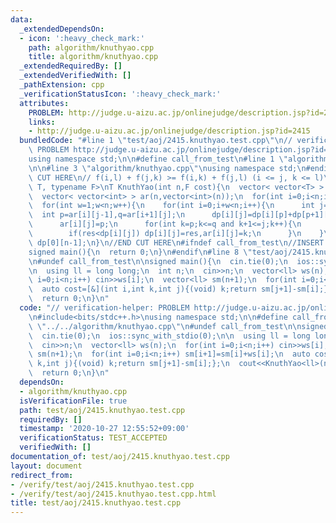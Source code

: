 ```yaml
---
data:
  _extendedDependsOn:
  - icon: ':heavy_check_mark:'
    path: algorithm/knuthyao.cpp
    title: algorithm/knuthyao.cpp
  _extendedRequiredBy: []
  _extendedVerifiedWith: []
  _pathExtension: cpp
  _verificationStatusIcon: ':heavy_check_mark:'
  attributes:
    PROBLEM: http://judge.u-aizu.ac.jp/onlinejudge/description.jsp?id=2415
    links:
    - http://judge.u-aizu.ac.jp/onlinejudge/description.jsp?id=2415
  bundledCode: "#line 1 \"test/aoj/2415.knuthyao.test.cpp\"\n// verification-helper:\
    \ PROBLEM http://judge.u-aizu.ac.jp/onlinejudge/description.jsp?id=2415\n\n#include<bits/stdc++.h>\n\
    using namespace std;\n\n#define call_from_test\n#line 1 \"algorithm/knuthyao.cpp\"\
    \n\n#line 3 \"algorithm/knuthyao.cpp\"\nusing namespace std;\n#endif\n//BEGIN\
    \ CUT HERE\n// f(i,l) + f(j,k) >= f(i,k) + f(j,l) (i <= j, k <= l)\ntemplate<typename\
    \ T, typename F>\nT KnuthYao(int n,F cost){\n  vector< vector<T> > dp(n,vector<T>(n));\n\
    \  vector< vector<int> > ar(n,vector<int>(n));\n  for(int i=0;i<n;i++) dp[i][i]=T(0),ar[i][i]=i;\n\
    \  for(int w=1;w<n;w++){\n    for(int i=0;i+w<n;i++){\n      int j=i+w;\n    \
    \  int p=ar[i][j-1],q=ar[i+1][j];\n      dp[i][j]=dp[i][p]+dp[p+1][j]+cost(i,p,j);\n\
    \      ar[i][j]=p;\n      for(int k=p;k<=q and k+1<=j;k++){\n        T res=dp[i][k]+dp[k+1][j]+cost(i,k,j);\n\
    \        if(res<dp[i][j]) dp[i][j]=res,ar[i][j]=k;\n      }\n    }\n  }\n  return\
    \ dp[0][n-1];\n}\n//END CUT HERE\n#ifndef call_from_test\n//INSERT ABOVE HERE\n\
    signed main(){\n  return 0;\n}\n#endif\n#line 8 \"test/aoj/2415.knuthyao.test.cpp\"\
    \n#undef call_from_test\n\nsigned main(){\n  cin.tie(0);\n  ios::sync_with_stdio(0);\n\
    \n  using ll = long long;\n  int n;\n  cin>>n;\n  vector<ll> ws(n);\n  for(int\
    \ i=0;i<n;i++) cin>>ws[i];\n  vector<ll> sm(n+1);\n  for(int i=0;i<n;i++) sm[i+1]=sm[i]+ws[i];\n\
    \  auto cost=[&](int i,int k,int j){(void) k;return sm[j+1]-sm[i];};\n  cout<<KnuthYao<ll>(n,cost)<<endl;\n\
    \  return 0;\n}\n"
  code: "// verification-helper: PROBLEM http://judge.u-aizu.ac.jp/onlinejudge/description.jsp?id=2415\n\
    \n#include<bits/stdc++.h>\nusing namespace std;\n\n#define call_from_test\n#include\
    \ \"../../algorithm/knuthyao.cpp\"\n#undef call_from_test\n\nsigned main(){\n\
    \  cin.tie(0);\n  ios::sync_with_stdio(0);\n\n  using ll = long long;\n  int n;\n\
    \  cin>>n;\n  vector<ll> ws(n);\n  for(int i=0;i<n;i++) cin>>ws[i];\n  vector<ll>\
    \ sm(n+1);\n  for(int i=0;i<n;i++) sm[i+1]=sm[i]+ws[i];\n  auto cost=[&](int i,int\
    \ k,int j){(void) k;return sm[j+1]-sm[i];};\n  cout<<KnuthYao<ll>(n,cost)<<endl;\n\
    \  return 0;\n}\n"
  dependsOn:
  - algorithm/knuthyao.cpp
  isVerificationFile: true
  path: test/aoj/2415.knuthyao.test.cpp
  requiredBy: []
  timestamp: '2020-10-27 12:55:52+09:00'
  verificationStatus: TEST_ACCEPTED
  verifiedWith: []
documentation_of: test/aoj/2415.knuthyao.test.cpp
layout: document
redirect_from:
- /verify/test/aoj/2415.knuthyao.test.cpp
- /verify/test/aoj/2415.knuthyao.test.cpp.html
title: test/aoj/2415.knuthyao.test.cpp
---
```

